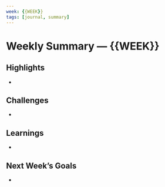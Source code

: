 ```yaml
---
week: {{WEEK}}        
tags: [journal, summary]
---
```


# Weekly Summary — {{WEEK}}

## Highlights

-

## Challenges

-

## Learnings

-

## Next Week’s Goals

-
